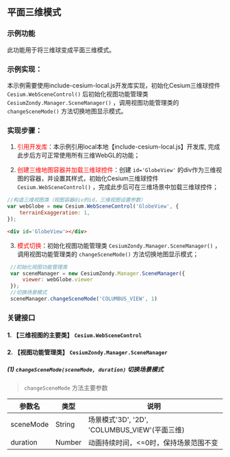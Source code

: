 ## 平面三维模式

### 示例功能

此功能用于将三维球变成平面三维模式。

### 示例实现：

本示例需要使用include-cesium-local.js开发库实现，初始化Cesium三维球控件 `Cesium.WebSceneControl()` 后初始化视图功能管理类 `CesiumZondy.Manager.SceneManager()` ，调用视图功能管理类的 `changeSceneMode()` 方法切换地图显示模式。

### 实现步骤：

1. <font color=red>引用开发库</font>：本示例引用local本地【include-cesium-local.js】开发库, 完成此步后方可正常使用所有三维WebGL的功能；

2. <font color=red>创建三维地图容器并加载三维球控件</font>：创建 `id='GlobeView'` 的div作为三维视图的容器，并设置其样式，初始化Cesium三维球控件 `Cesium.WebSceneControl()` ，完成此步后可在三维场景中加载三维球控件；

``` Javascript
//构造三维视图类（视图容器div的id，三维视图设置参数）
var webGlobe = new Cesium.WebSceneControl('GlobeView', {
    terrainExaggeration: 1,
});
```

``` html
<div id='GlobeView'></div>
```

3. <font color=red>模式切换</font>：初始化视图功能管理类 `CesiumZondy.Manager.SceneManager()` ，调用视图功能管理类的 `changeSceneMode()` 方法切换地图显示模式；

``` Javascript
 //初始化视图功能管理类
 var sceneManager = new CesiumZondy.Manager.SceneManager({
     viewer: webGlobe.viewer
 });
 //切换场景模式
 sceneManager.changeSceneMode('COLUMBUS_VIEW', 1)
```

### 关键接口

#### 1. 【三维视图的主要类】 `Cesium.WebSceneControl`

#### 2. 【视图功能管理类】 `CesiumZondy.Manager.SceneManager`

##### (1) `changeSceneMode(sceneMode, duration)` 切换场景模式

> `changeSceneMode` 方法主要参数

|参数名|类型|说明|
|-|-|-|
|sceneMode|String|场景模式'3D', '2D', 'COLUMBUS_VIEW'(平面三维)|
|duration|Number|动画持续时间，<=0时，保持场景范围不变|
